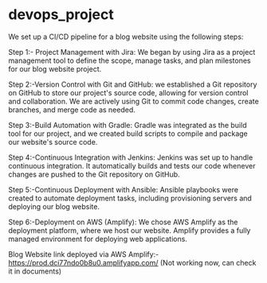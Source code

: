 # devops_project
We set up a CI/CD pipeline for a blog website using the following steps:

Step 1:- Project Management with Jira:
We began by using Jira as a project management tool to define the scope, manage tasks, and plan milestones for our blog website project.

Step 2:-Version Control with Git and GitHub:
we established a Git repository on GitHub to store our project's source code, allowing for version control and collaboration.
We are actively using Git to commit code changes, create branches, and merge code as needed.

Step 3:-Build Automation with Gradle:
Gradle was integrated as the build tool for our project, and we created build scripts to compile and package our website's source code.

Step 4:-Continuous Integration with Jenkins:
Jenkins was set up to handle continuous integration. It automatically builds and tests our code whenever changes are pushed to the Git repository on GitHub.

Step 5:-Continuous Deployment with Ansible:
Ansible playbooks were created to automate deployment tasks, including provisioning servers and deploying our blog website.

Step 6:-Deployment on AWS (Amplify):
We chose AWS Amplify as the deployment platform, where we host our website. Amplify provides a fully managed environment for deploying web applications.

Blog Website link deployed via AWS Amplify:- https://prod.dci77ndo0b8u0.amplifyapp.com/ 
(Not working now, can check it in documents)
